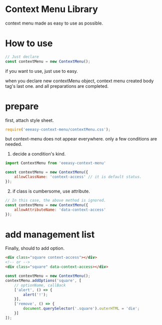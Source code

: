 # Context Menu Library
context menu made as easy to use as possible.

# How to use

```javascript
// Just declare
const contextMenu = new ContextMenu();
```
if you want to use, just use to easy.

when you declare new contextMenu object, context menu created body tag's last one.
and all preparations are completed.

# prepare
first, attach style sheet.
```javascript
require('eeeasy-context-menu/contextMenu.css');
```


but context-menu does not appear everywhere.
only a few conditions are needed.

1. decide a condition's kind.
```javascript
import ContextMenu from 'eeeasy-context-menu'

const contextMenu = new ContextMenu({
    allowClassName: 'context-access' // it is default status.
});
```
2. if class is cumbersome, use attribute.
```javascript
// In this case, the above method is ignored.
const contextMenu = new ContextMenu({
    allowAttributeName: 'data-context-access'
});
```

# add management list
Finally, should to add option.

```html
<div class="square context-access"></div>
<!-- or -->
<div class="square" data-context-access></div>
```

```javascript
const contextMenu = new ContextMenu();
contextMenu.addOptions('square', [
    // optionName, callBack
    ['alert', () => {
        alert('!');
    }],
    ['remove', () => {
        document.querySelector('.square').outerHTML = 'die';
    }]
]);
```